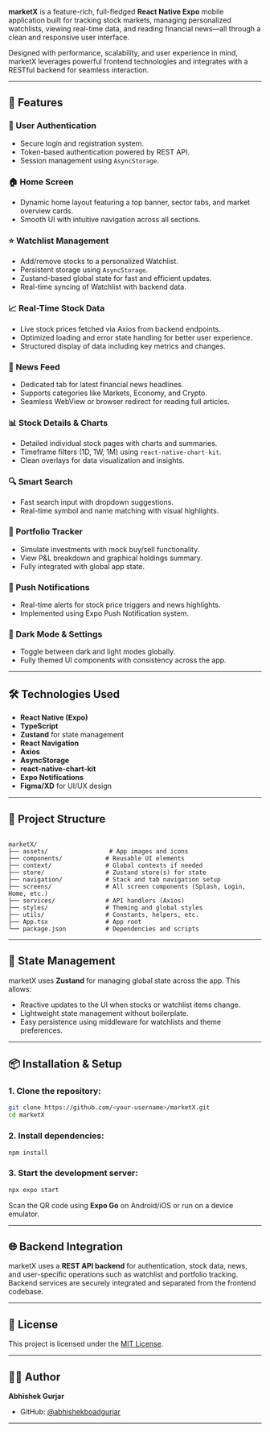 
**marketX** is a feature-rich, full-fledged **React Native Expo** mobile application built for tracking stock markets, managing personalized watchlists, viewing real-time data, and reading financial news—all through a clean and responsive user interface.

Designed with performance, scalability, and user experience in mind, marketX leverages powerful frontend technologies and integrates with a RESTful backend for seamless interaction.

---

## 🚀 Features

### 🔐 User Authentication
- Secure login and registration system.
- Token-based authentication powered by REST API.
- Session management using `AsyncStorage`.

### 🏠 Home Screen
- Dynamic home layout featuring a top banner, sector tabs, and market overview cards.
- Smooth UI with intuitive navigation across all sections.

### ⭐ Watchlist Management
- Add/remove stocks to a personalized Watchlist.
- Persistent storage using `AsyncStorage`.
- Zustand-based global state for fast and efficient updates.
- Real-time syncing of Watchlist with backend data.

### 📈 Real-Time Stock Data
- Live stock prices fetched via Axios from backend endpoints.
- Optimized loading and error state handling for better user experience.
- Structured display of data including key metrics and changes.

### 📰 News Feed
- Dedicated tab for latest financial news headlines.
- Supports categories like Markets, Economy, and Crypto.
- Seamless WebView or browser redirect for reading full articles.

### 📊 Stock Details & Charts
- Detailed individual stock pages with charts and summaries.
- Timeframe filters (1D, 1W, 1M) using `react-native-chart-kit`.
- Clean overlays for data visualization and insights.

### 🔍 Smart Search
- Fast search input with dropdown suggestions.
- Real-time symbol and name matching with visual highlights.

### 💼 Portfolio Tracker
- Simulate investments with mock buy/sell functionality.
- View P&L breakdown and graphical holdings summary.
- Fully integrated with global app state.

### 🔔 Push Notifications
- Real-time alerts for stock price triggers and news highlights.
- Implemented using Expo Push Notification system.

### 🌙 Dark Mode & Settings
- Toggle between dark and light modes globally.
- Fully themed UI components with consistency across the app.

---

## 🛠 Technologies Used

- **React Native (Expo)**
- **TypeScript**
- **Zustand** for state management
- **React Navigation**
- **Axios**
- **AsyncStorage**
- **react-native-chart-kit**
- **Expo Notifications**
- **Figma/XD** for UI/UX design

---

## 📁 Project Structure

```

marketX/
├── assets/                 # App images and icons
├── components/            # Reusable UI elements
├── context/               # Global contexts if needed
├── store/                 # Zustand store(s) for state
├── navigation/            # Stack and tab navigation setup
├── screens/               # All screen components (Splash, Login, Home, etc.)
├── services/              # API handlers (Axios)
├── styles/                # Theming and global styles
├── utils/                 # Constants, helpers, etc.
├── App.tsx                # App root
└── package.json           # Dependencies and scripts

````

---

## 🧠 State Management

marketX uses **Zustand** for managing global state across the app. This allows:
- Reactive updates to the UI when stocks or watchlist items change.
- Lightweight state management without boilerplate.
- Easy persistence using middleware for watchlists and theme preferences.

---

## 📦 Installation & Setup

### 1. Clone the repository:
```bash
git clone https://github.com/<your-username>/marketX.git
cd marketX
````

### 2. Install dependencies:

```bash
npm install
```

### 3. Start the development server:

```bash
npx expo start
```

Scan the QR code using **Expo Go** on Android/iOS or run on a device emulator.

---

## 🌐 Backend Integration

marketX uses a **REST API backend** for authentication, stock data, news, and user-specific operations such as watchlist and portfolio tracking. Backend services are securely integrated and separated from the frontend codebase.

---


## 📄 License

This project is licensed under the [MIT License](LICENSE).

---

## 🙋‍♂️ Author

**Abhishek Gurjar**

* GitHub: [@abhishekboadgurjar](https://github.com/abhishekboadgurjar)

---
